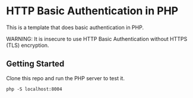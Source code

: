 # HTTP Basic Authentication in PHP

This is a template that does basic authentication in PHP.

WARNING: It is insecure to use HTTP Basic Authentication without HTTPS (TLS) encryption.

## Getting Started

Clone this repo and run the PHP server to test it.

`php -S localhost:8004`
